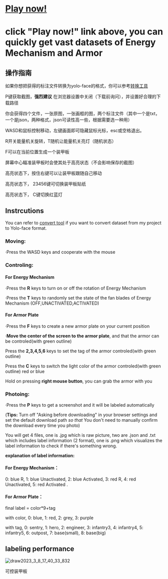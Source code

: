 # [Play now!](https://spphire.github.io/RM-labeling-tool/)

# click "Play now!" link above, you can quickly get vast datasets of Energy Mechanism and Armor

## 操作指南

如果你想把获得的标注文件转换为yolo-face的格式，你可以参考[转换工具](https://github.com/HDUExia/RoboMaster-Season-2023-Rune-s-labels-Transforming-Tool)

P键获取截图，**强烈建议** 在浏览器设置中关闭（下载前询问），并设置好合理的下载路径

你会获得四个文件，一张原图，一张画框的图，两个标注文件（其中一个是txt，一个是json，两种格式，json可读性高一些，根据需要选一种用）

WASD和鼠标控制移动，左键画面即可隐藏鼠标光标，esc或空格退出。

R开关能量机关旋转，T随机让能量机关亮灯（随机状态）

F可以在当前位置生成一个装甲板

屏幕中心瞄准装甲板时会使其处于高亮状态（不会影响保存的截图）

高亮状态下，按住右键可以让装甲板跟随自己移动

高亮状态下， 23456键可切换装甲板贴纸

高亮状态下， C键切换红蓝灯

## Instrcutions

You can refer to [convert tool](https://github.com/HDUExia/RoboMaster-Season-2023-Rune-s-labels-Transforming-Tool) if you want to convert dataset from my project to Yolo-face format.

### Moving:

·Press the WASD keys and cooperate with the mouse

### Controling:

#### For Energy Mechanism

·Press the **R** keys to turn on or off the rotation of Energy Mechanism

·Press the **T** keys to randomly set the state of the fan blades of Energy Mechanism (OFF,UNACTIVATED,ACTIVATED)

#### For Armor Plate

·Press the **F** keys to create a new armor plate on your current position

·**Move the center of the screen to the armor plate**, and that the armor can be controled(with green outline)
 
 Press the **2,3,4,5,6** keys to set the tag of the armor controled(with green outline)

 Press the **C** keys to switch the light color of the armor controled(with green outline) red or blue

 Hold on pressing **right mouse button**, you can grab the armor with you

### Photoing:

·Press the **P** keys to get a screenshot and it will be labeled automatically

(**Tips:** Turn off "Asking before downloading" in your browser settings and set the default download path *so that* You don't need to manually confirm the download every time you photo)

You will get 4 files, one is .jpg which is raw picture, two are .json and .txt which includes label information (2 format), one is .png which visualizes the label information to check if there's something wrong.

**explanation of label information:**

#### For Energy Mechanism：

0: blue R, 1: blue Unactivated, 2: blue Activated, 3: red R, 4: red Unactivated, 5: red Activated .

#### For Armor Plate：

final label = color*9+tag

with color, 0: blue, 1: red, 2: grey, 3: purple

with tag, 0: sentry, 1: hero, 2: engineer, 3: infantry3, 4: infantry4, 5: infantry5, 6: outpost, 7: base(small), 8: base(big)

## labeling performance

![draw2023_3_8_17_40_33_832](https://user-images.githubusercontent.com/56157591/223679161-afcae665-30b0-40bf-9553-21adc28698b2.png)

可控装甲板